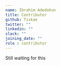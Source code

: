 ```yaml
---
name: Ibrahim Adedokun
title: Contributor
github: Tiskae
twitter: ""
linkedin: ""
slack: ""
joining_date: ""
role : contributor
---
```


Still waiting for this
